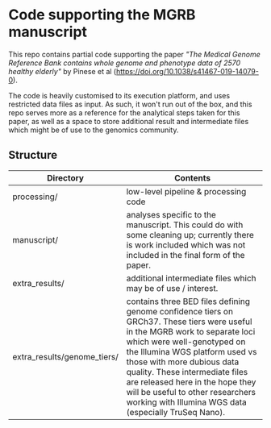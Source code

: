 # Code supporting the MGRB manuscript

This repo contains partial code supporting the paper _"The Medical Genome Reference Bank contains whole genome and phenotype data of 2570 healthy elderly"_ by Pinese et al (https://doi.org/10.1038/s41467-019-14079-0).

The code is heavily customised to its execution platform, and uses restricted data files as input. As such, it won't run out of the box, and this repo serves more as a reference for the analytical steps taken for this paper, as well as a space to store additional result and intermediate files which might be of use to the genomics community.

## Structure

|Directory                    |Contents|
|-----------------------------|--------|
|processing/                  |low-level pipeline & processing code|
|manuscript/                  |analyses specific to the manuscript. This could do with some cleaning up; currently there is work included which was not included in the final form of the paper.|
|extra\_results/              |additional intermediate files which may be of use / interest.|
|extra\_results/genome\_tiers/|contains three BED files defining genome confidence tiers on GRCh37. These tiers were useful in the MGRB work to separate loci which were well-genotyped on the Illumina WGS platform used vs those with more dubious data quality. These intermediate files are released here in the hope they will be useful to other researchers working with Illumina WGS data (especially TruSeq Nano).|


